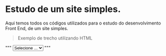 # Estudo de um site simples.
Aqui temos todos os códigos utilizados para o estudo do desenvolvimento Front End, de um site simples.

>Exemplo de trecho utilizando HTML

"""
 <select>
                        <option value="0"> Selecione ...</option>
                        <option value="1"> HTML</option>
                        <option value="2"> CSS</option>
                        <option value="3"> Javascript</option>                    
                    </select>
"""
 
